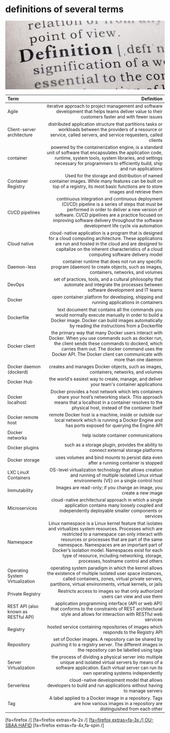 # definitions of several terms

![definition](definitions.jpg)

| Term | Definition |
| :------- | ------------------: |
 | Agile | iterative approach to project management and software development that helps teams deliver value to their customers faster and with fewer issues|
| Client-server architecture | distributed application structure that partitions tasks or workloads between the providers of a resource or service, called servers, and service requesters, called clients |
| container | powered by the containerization engine, is a standard unit of software that encapsulates the application code, runtime, system tools, system libraries, and settings necessary for programmers to efficiently build, ship and run applications |
| Container Registry | Used for the storage and distribution of named container images. While many features can be built on top of a registry, its most basic functions are to store images and retrieve them |
| CI/CD pipelines | continuous integration and continuous deployment (CI/CD) pipeline is a series of steps that must be performed in order to deliver a new version of software. CI/CD pipelines are a practice focused on improving software delivery throughout the software development life cycle via automation |
| Cloud native | cloud-native application is a program that is designed for a cloud computing architecture. These applications are run and hosted in the cloud and are designed to capitalize on the inherent characteristics of a cloud computing software delivery model |
| Daemon-less | container runtime that does not run any specific program (daemon) to create objects, such as images, containers, networks, and volumes |
| DevOps | set of practices, tools, and a cultural philosophy that automate and integrate the processes between software development and IT teams |
| Docker | open container platform for developing, shipping and running applications in containers |
| Dockerfile | text document that contains all the commands you would normally execute manually in order to build a Docker image. Docker can build images automatically by reading the instructions from a Dockerfile |
| Docker client | the primary way that many Docker users interact with Docker. When you use commands such as docker run, the client sends these commands to dockerd, which carries them out. The docker command uses the Docker API. The Docker client can communicate with more than one daemon |
| Docker daemon (dockerd) | creates and manages Docker objects, such as images, containers, networks, and volumes |
| Docker Hub | the world's easiest way to create, manage, and deliver your team's container applications |
| Docker localhost |Docker provides a host network which lets containers share your host’s networking stack. This approach means that a localhost in a container resolves to the physical host, instead of the container itself |
| Docker remote host | remote Docker host is a machine, inside or outside our local network which is running a Docker Engine and has ports exposed for querying the Engine API |
| Docker networks | help isolate container communications |
| Docker plugins | such as a storage plugin, provides the ability to connect external storage platforms |
| Docker storage | uses volumes and bind mounts to persist data even after a running container is stopped |
| LXC LinuX Containers | OS-level virtualization technology that allows creation and running of multiple isolated Linux virtual environments (VE) on a single control host |
| Immutability | Images are read-only; if you change an image, you create a new image |
| Microservices | cloud-native architectural approach in which a single application contains many loosely coupled and independently deployable smaller components or services |
| Namespace | Linux namespace is a Linux kernel feature that isolates and virtualizes system resources. Processes which are restricted to a namespace can only interact with resources or processes that are part of the same namespace. Namespaces are an important part of Docker’s isolation model. Namespaces exist for each type of resource, including networking, storage, processes, hostname control and others |
| Operating System Virtualization | operating system paradigm in which the kernel allows the existence of multiple isolated user space instances, called containers, zones, virtual private servers, partitions, virtual environments, virtual kernels, or jails |
| Private Registry | Restricts access to images so that only authorized users can view and use them |
| REST API (also known as RESTful API) | application programming interface (API or web API) that conforms to the constraints of REST architectural style and allows for interaction with RESTful web services |
| Registry | hosted service containing repositories of images which responds to the Registry API |
| Repository | set of Docker images. A repository can be shared by pushing it to a registry server. The different images in the repository can be labelled using tags |
| Server Virtualization | the process of dividing a physical server into multiple unique and isolated virtual servers by means of a software application. Each virtual server can run its own operating systems independently |
| Serverless |  cloud-native development model that allows developers to build and run applications without having to manage servers |
| Tag | A label applied to a Docker image in a repository. Tags are how various images in a repository are distinguished from each other |

[fa=firefox /]
[fa=firefox extras=fa-2x /]
[[fa=firefox extras=fa-3x /] OU-SBAA HAFID](https://www.mozilla.org/fr/firefox/new/)
[fa=firefox extras=fa-4x,fa-spin /]

<i class="fa fa-thumbs-o-up" aria-hidden="true"></i>